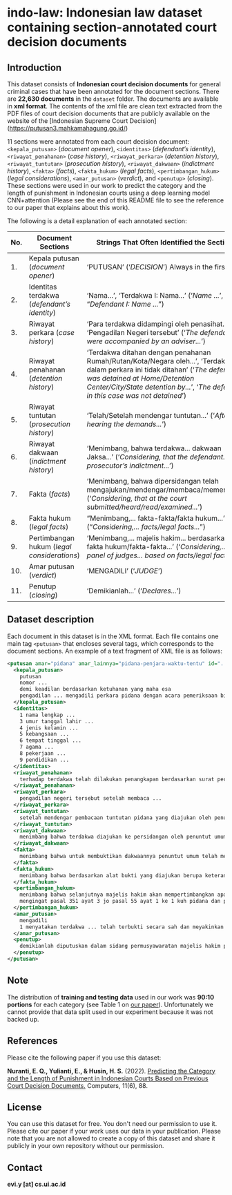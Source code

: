 # indo-law: Indonesian law dataset containing section-annotated court decision documents


## Introduction
This dataset consists of **Indonesian court decision documents** for general criminal cases that have been annotated for the document sections. There are **22,630 documents** in the `dataset` folder. The documents are available in **xml format**. The contents of the xml file are clean text extracted from the PDF files of court decision documents that are publicly available on the website of the [Indonesian Supreme Court Decision](<a href="https://putusan3.mahkamahagung.go.id/">https://putusan3.mahkamahagung.go.id/</a>)

11 sections were annotated from each court decision document: `<kepala_putusan>` (*document opener*), `<identitas>` (*defendant’s identity*), `<riwayat_penahanan>` (*case history*), `<riwayat_perkara>` (*detention history*), `<riwayat_tuntutan>` (*prosecution history*), `<riwayat_dakwaan>` (*indictment history*), `<fakta>` (*facts*), `<fakta_hukum>` (*legal facts*), `<pertimbangan_hukum>` (*legal considerations*), `<amar_putusan>` (*verdict*), and `<penutup>` (*closing*). These sections were used in our work to predict the category and the length of punishment in Indonesian courts using a deep learning model CNN+attention (Please see the end of this README file to see the reference to our paper that explains about this work). 

The following is a detail explanation of each annotated section:

| No. | Document Sections | Strings That Often Identified the Sections |
| --- | --- | --- |
| 1. | Kepala putusan (*document opener*) | ‘PUTUSAN’ (‘*DECISION*’) Always in the first line |
| 2. | Identitas terdakwa (*defendant’s identity*) | ‘Nama...’, ‘Terdakwa I: Nama...’ (‘*Name ...*’, “*Defendant I: Name ...*”) |
| 3. | Riwayat perkara (*case history*) | ‘Para terdakwa didampingi oleh penasihat...’, ‘Pengadilan Negeri tersebut’ (‘*The defendants were accompanied by an adviser...*’) |
| 4. | Riwayat penahanan (*detention history*) | ‘Terdakwa ditahan dengan penahanan Rumah/Rutan/Kota/Negara oleh...’, ‘Terdakwa dalam perkara ini tidak ditahan’ (‘*The defendant was detained at Home/Detention Center/City/State detention by...*’, ‘*The defendant in this case was not detained*’) |
| 5. | Riwayat tuntutan (*prosecution history*) | ‘Telah/Setelah mendengar tuntutan...’ (‘*After hearing the demands...*’) |
| 6. | Riwayat dakwaan (*indictment history*) | ‘Menimbang, bahwa terdakwa... dakwaan Jaksa...’ (‘*Considering, that the defendant... the prosecutor’s indictment...*’) |
| 7. | Fakta (*facts*) | ‘Menimbang, bahwa dipersidangan telah mengajukan/mendengar/membaca/memeriksa...’ (‘*Considering, that at the court submitted/heard/read/examined...*’) |
| 8. | Fakta hukum (*legal facts*) | “Menimbang,... fakta-fakta/fakta hukum...” (“*Considering,... facts/legal facts...*”) |
| 9. | Pertimbangan hukum (*legal considerations*) | ‘Menimbang,... majelis hakim... berdasarkan fakta hukum/fakta-fakta...’ (‘*Considering,... the panel of judges... based on facts/legal facts...*’) |
| 10. | Amar putusan (*verdict*) | ‘MENGADILI’ (‘*JUDGE*’) |
| 11. | Penutup (*closing*) | ‘Demikianlah...’  (‘*Declares...*’) |


## Dataset description

Each document in this dataset is in the XML format. Each file contains one main tag `<putusan>` that encloses several tags, which corresponds to the document sections.  An example of a text fragment of XML file is as follows:

```xml
<putusan amar="pidana" amar_lainnya="pidana-penjara-waktu-tentu" id="..." klasifikasi="pidana-umum" lama_hukuman="1650" lembaga_peradilan="pn-..." provinsi="jabar" status="berkekuatan-hukum-tetap" sub_klasifikasi="..." url="https://putusan3.mahkamahagung.go.id/direktori/putusan/....html">
  <kepala_putusan>
    putusan
    nomor ...
    demi keadilan berdasarkan ketuhanan yang maha esa
    pengadilan ... mengadili perkara pidana dengan acara pemeriksaan biasa dalam tingkat pertama menjatuhkan putusan sebagai berikut dalam perkara
  </kepala_putusan>
  <identitas>
    1 nama lengkap ...
    3 umur tanggal lahir ...
    4 jenis kelamin ...
    5 kebangsaan ...
    6 tempat tinggal ...
    7 agama ...
    8 pekerjaan ...
    9 pendidikan ...
  </identitas>
  <riwayat_penahanan>
    terhadap terdakwa telah dilakukan penangkapan berdasarkan surat perintah penangkapan ...
  </riwayat_penahanan>
  <riwayat_perkara>
    pengadilan negeri tersebut setelah membaca ...
  </riwayat_perkara>
  <riwayat_tuntutan>
    setelah mendengar pembacaan tuntutan pidana yang diajukan oleh penuntut umum yang pada pokoknya sebagai berikut ...
  </riwayat_tuntutan>
  <riwayat_dakwaan>
    menimbang bahwa terdakwa diajukan ke persidangan oleh penuntut umum didakwa berdasarkan surat dakwaan sebagai berikut ...
  </riwayat_dakwaan>
  <fakta>
    menimbang bahwa untuk membuktikan dakwaannya penuntut umum telah mengajukan saksi saksi sebagai berikut ...
  </fakta>
  <fakta_hukum>
    menimbang bahwa berdasarkan alat bukti yang diajukan berupa keterangan saksi surat dan keterangan terdakwa yang dihubungkan dengan barang bukti yang diajukan dalam perkara ini diperoleh fakta fakta hukum sebagai berikut ...
  </fakta_hukum>
  <pertimbangan_hukum>
    menimbang bahwa selanjutnya majelis hakim akan mempertimbangkan apakah berdasarkan fakta fakta hukum tersebut diatas terdakwa dapat dinyatakan ...
    mengingat pasal 351 ayat 3 jo pasal 55 ayat 1 ke 1 kuh pidana dan pasal 363 ayat 1 ke 4 kuh pidana undang undang ri no 8 tahun 1981 tentang kitab undang undang hukum acara pidana kuhap serta peraturan lain yang berkenaan dengan perkara ini
  </pertimbangan_hukum>
  <amar_putusan>
    mengadili
    1 menyatakan terdakwa ... telah terbukti secara sah dan meyakinkan bersalah melakukan tindak pidana penganiayaan yang mengakibatkan mati dan pencurian dalam keadaan memberatkan yang dilakukan secara bersama sama ...
  </amar_putusan>
  <penutup>
    demikianlah diputuskan dalam sidang permusyawaratan majelis hakim pengadilan negeri ...
  </penutup>
</putusan>
```


## Note

The distribution of **training and testing data** used in our work was **90:10 portions** for each category (see Table 1 on <a href="https://www.mdpi.com/2073-431X/11/6/88">our paper</a>). Unfortunately we cannot provide that data split used in our experiment because it was not backed up.


## References
Please cite the following paper if you use this dataset:

**Nuranti, E. Q., Yulianti, E., & Husin, H. S.** (2022). <a href="https://www.mdpi.com/2073-431X/11/6/88">Predicting the Category and the Length of Punishment in Indonesian Courts Based on Previous Court Decision Documents.</a> Computers, 11(6), 88.


## License
You can use this dataset for free. You don't need our permission to use it. Please cite our paper if your work uses our data in your publication. Please note that you are not allowed to create a copy of this dataset and share it publicly in your own repository without our permission.

## Contact
**evi.y [at] cs.ui.ac.id**
